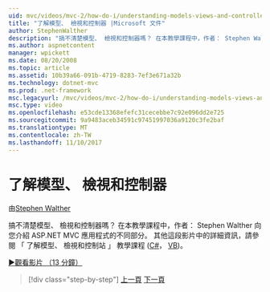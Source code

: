 ```yaml
---
uid: mvc/videos/mvc-2/how-do-i/understanding-models-views-and-controllers
title: "了解模型、 檢視和控制器 |Microsoft 文件"
author: StephenWalther
description: "搞不清楚模型、 檢視和控制器嗎？ 在本教學課程中，作者： Stephen Walther 向您介紹 ASP.NET MVC 應用程式的不同部分。"
ms.author: aspnetcontent
manager: wpickett
ms.date: 08/20/2008
ms.topic: article
ms.assetid: 10b39a66-091b-4719-8283-7ef3e671a32b
ms.technology: dotnet-mvc
ms.prod: .net-framework
msc.legacyurl: /mvc/videos/mvc-2/how-do-i/understanding-models-views-and-controllers
msc.type: video
ms.openlocfilehash: e53cde13368efefc31cecebbe7c92e096dd2e725
ms.sourcegitcommit: 9a9483aceb34591c97451997036a9120c3fe2baf
ms.translationtype: MT
ms.contentlocale: zh-TW
ms.lasthandoff: 11/10/2017
---
```

<a name="understanding-models-views-and-controllers"></a>了解模型、 檢視和控制器
====================
由[Stephen Walther](https://github.com/StephenWalther)

搞不清楚模型、 檢視和控制器嗎？ 在本教學課程中，作者： Stephen Walther 向您介紹 ASP.NET MVC 應用程式的不同部分。 其他這段影片中的詳細資訊，請參閱 「 了解模型、 檢視和控制站 」 教學課程 ([C#](../../../overview/older-versions-1/overview/understanding-models-views-and-controllers-cs.md)， [VB](../../../overview/older-versions-1/overview/understanding-models-views-and-controllers-vb.md))。

[&#9654;觀看影片 （13 分鐘）](https://channel9.msdn.com/Blogs/ASP-NET-Site-Videos/understanding-models-views-and-controllers)

>[!div class="step-by-step"]
[上一頁](creating-a-movie-database-application-in-15-minutes-with-aspnet-mvc.md)
[下一頁](aspnet-mvc-controller-overview.md)
